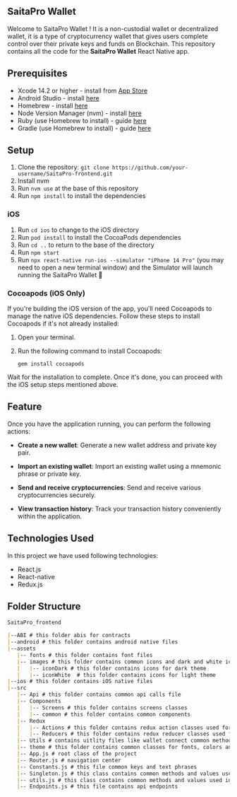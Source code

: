 
## SaitaPro Wallet
Welcome to SaitaPro Wallet ! It is a non-custodial wallet or decentralized wallet, it is a type of cryptocurrency wallet that gives users complete control over their private keys and funds on Blockchain.
This repository contains all the code for the **SaitaPro Wallet** React Native app. 


## Prerequisites
* Xcode 14.2 or higher - install from [App Store](https://apps.apple.com/gb/app/xcode/id497799835?mt=12)
* Android Studio - install [here](https://developer.android.com/studio)
* Homebrew - install [here](https://brew.sh/)
* Node Version Manager (nvm) - install [here](https://github.com/nvm-sh/nvm/blob/master/README.md#installing-and-updating)
* Ruby (use Homebrew to install) - guide [here](https://formulae.brew.sh/formula/ruby)
* Gradle (use Homebrew to install) - guide [here](https://formulae.brew.sh/formula/gradle)

## Setup
1. Clone the repository: `git clone https://github.com/your-username/SaitaPro-frontend.git`
2. Install nvm
3. Run `nvm use` at the base of this repository
4. Run `npm install` to install the dependencies

### iOS

1. Run `cd ios` to change to the iOS directory
2. Run `pod install` to install the CocoaPods dependencies
3. Run `cd ..` to return to the base of the directory
4. Run `npm start`
5. Run `npx react-native run-ios --simulator "iPhone 14 Pro"` (you may need to open a new terminal window) and the Simulator will launch running the SaitaPro Wallet 🎉

### Cocoapods (iOS Only)

If you're building the iOS version of the app, you'll need Cocoapods to manage the native iOS dependencies. Follow these steps to install Cocoapods if it's not already installed:

1. Open your terminal.
2. Run the following command to install Cocoapods:

   ```shell
   gem install cocoapods

Wait for the installation to complete. Once it's done, you can proceed with the iOS setup steps mentioned above.

## Feature

Once you have the application running, you can perform the following actions:

+ **Create a new wallet**: Generate a new wallet address and private key pair.

+ **Import an existing wallet**: Import an existing wallet using a mnemonic phrase or private key.

+ **Send and receive cryptocurrencies**: Send and receive various cryptocurrencies securely.

+ **View transaction history**: Track your transaction history conveniently within the application.


## Technologies Used

In this project we have used following technologies:

+ React.js
+ React-native
+ Redux.js

## Folder Structure

```md
SaitaPro_frontend

|--ABI # this folder abis for contracts
|--android # this folder contains android native files
|--assets 
   |-- fonts # this folder contains font files
   |-- images # this folder contains common icons and dark and white icons folder
   |   |-- iconDark # this folder contains icons for dark theme
   |   |-- iconWhite  # this folder contains icons for light theme
|--ios # this folder contains iOS native files
|--src
   |-- Api # this folder contains common api calls file
   |-- Components
   |   |-- Screens # this folder contains screens classes
   |   |-- common # this folder contains common components
   |-- Redux 
   |   |-- Actions # this folder contains redux action classes used for data management
   |   |-- Reducers # this folder contains redux reducer classes used for data management
   |-- Utils # contains uitlity files like wallet connect common methods, theme common methods and multisender abis
   |-- theme # this folder contains common classes for fonts, colors and images
   |-- App.js # root class of the project
   |-- Router.js # navigation center
   |-- Constants.js # this file common keys and text phrases 
   |-- Singleton.js # this class contains common methods and values used inside project
   |-- utils.js # this class contains common methods and values used inside project
   |-- Endpoints.js # this file contains api endpoints
  
```




